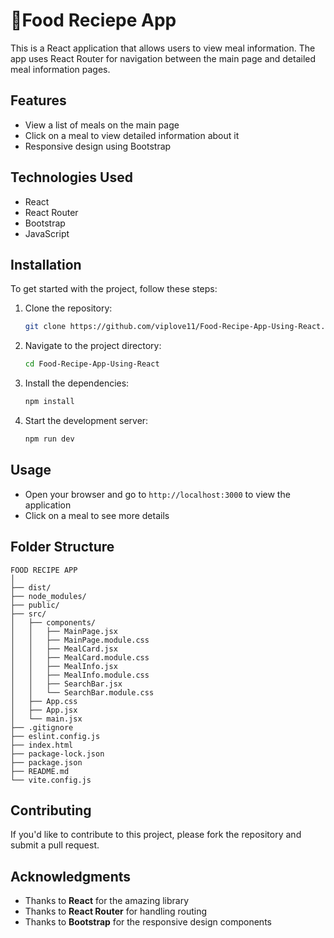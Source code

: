 # 🍕Food Reciepe App

This is a React application that allows users to view meal information. The app uses React Router for navigation between the main page and detailed meal information pages.

## Features

- View a list of meals on the main page
- Click on a meal to view detailed information about it
- Responsive design using Bootstrap

## Technologies Used

- React
- React Router
- Bootstrap
- JavaScript

## Installation

To get started with the project, follow these steps:

1. Clone the repository:
   ```bash
   git clone https://github.com/viplove11/Food-Recipe-App-Using-React.git
   ```

2. Navigate to the project directory:
   ```bash
   cd Food-Recipe-App-Using-React
   ```

3. Install the dependencies:
   ```bash
   npm install
   ```

4. Start the development server:
   ```bash
   npm run dev
   ```

## Usage

* Open your browser and go to `http://localhost:3000` to view the application
* Click on a meal to see more details

## Folder Structure

```
FOOD RECIPE APP
│
├── dist/
├── node_modules/
├── public/
├── src/
│   ├── components/
│   │   ├── MainPage.jsx
│   │   ├── MainPage.module.css
│   │   ├── MealCard.jsx
│   │   ├── MealCard.module.css
│   │   ├── MealInfo.jsx
│   │   ├── MealInfo.module.css
│   │   ├── SearchBar.jsx
│   │   └── SearchBar.module.css
│   ├── App.css
│   ├── App.jsx
│   └── main.jsx
├── .gitignore
├── eslint.config.js
├── index.html
├── package-lock.json
├── package.json
├── README.md
└── vite.config.js
```

## Contributing

If you'd like to contribute to this project, please fork the repository and submit a pull request.


## Acknowledgments

* Thanks to **React** for the amazing library
* Thanks to **React Router** for handling routing
* Thanks to **Bootstrap** for the responsive design components